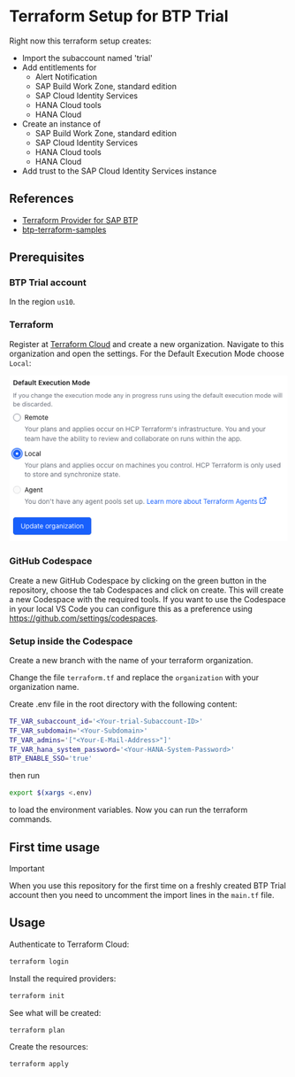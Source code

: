 # Terraform Setup for BTP Trial

Right now this terraform setup creates:

- Import the subaccount named 'trial'
- Add entitlements for
  - Alert Notification
  - SAP Build Work Zone, standard edition
  - SAP Cloud Identity Services
  - HANA Cloud tools
  - HANA Cloud
- Create an instance of
  - SAP Build Work Zone, standard edition
  - SAP Cloud Identity Services
  - HANA Cloud tools
  - HANA Cloud
- Add trust to the SAP Cloud Identity Services instance

## References

- [Terraform Provider for SAP BTP](https://registry.terraform.io/providers/SAP/btp/latest/docs)
- [btp-terraform-samples](https://github.com/SAP-samples/btp-terraform-samples/)

## Prerequisites

### BTP Trial account

In the region `us10`.

### Terraform

Register at [Terraform Cloud](https://app.terraform.io/signup/account) and create a new organization. Navigate to this organization and open the settings. For the Default Execution Mode choose `Local`:

![Screenshot of the section Default Execution Mode](./assets/default-execution-mode.png)

### GitHub Codespace

Create a new GitHub Codespace by clicking on the green button in the repository, choose the tab Codespaces and click on create. This will create a new Codespace with the required tools. If you want to use the Codespace in your local VS Code you can configure this as a preference using https://github.com/settings/codespaces.

### Setup inside the Codespace

Create a new branch with the name of your terraform organization.

Change the file `terraform.tf` and replace the `organization` with your organization name.

Create .env file in the root directory with the following content:

```bash
TF_VAR_subaccount_id='<Your-trial-Subaccount-ID>'
TF_VAR_subdomain='<Your-Subdomain>'
TF_VAR_admins='["<Your-E-Mail-Address>"]'
TF_VAR_hana_system_password='<Your-HANA-System-Password>'
BTP_ENABLE_SSO='true'
```

then run

```bash
export $(xargs <.env)
```

to load the environment variables. Now you can run the terraform commands.

## First time usage

> [!IMPORTANT]
> When you use this repository for the first time on a freshly created BTP Trial account then you need to uncomment the import lines in the `main.tf` file.

## Usage

Authenticate to Terraform Cloud:

```bash
terraform login
```

Install the required providers:

```bash
terraform init
```

See what will be created:

```bash
terraform plan
```

Create the resources:

```bash
terraform apply
```
